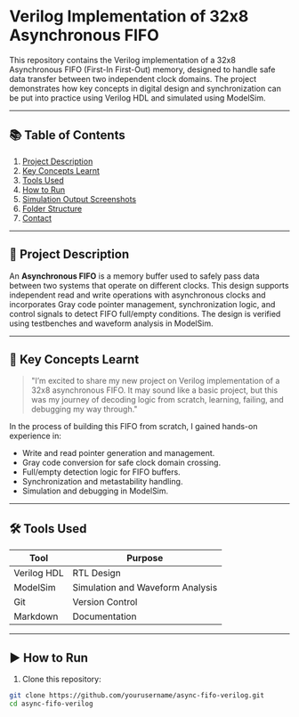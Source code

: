 # Verilog Implementation of 32x8 Asynchronous FIFO

This repository contains the Verilog implementation of a 32x8 Asynchronous FIFO (First-In First-Out) memory, designed to handle safe data transfer between two independent clock domains. The project demonstrates how key concepts in digital design and synchronization can be put into practice using Verilog HDL and simulated using ModelSim.

---

## 📚 Table of Contents

1. [Project Description](#project-description)  
2. [Key Concepts Learnt](#key-concepts-learnt)  
3. [Tools Used](#tools-used)  
4. [How to Run](#how-to-run)  
5. [Simulation Output Screenshots](#simulation-output-screenshots)  
6. [Folder Structure](#folder-structure)  
7. [Contact](#contact)

---

## 🧾 Project Description

An **Asynchronous FIFO** is a memory buffer used to safely pass data between two systems that operate on different clocks. This design supports independent read and write operations with asynchronous clocks and incorporates Gray code pointer management, synchronization logic, and control signals to detect FIFO full/empty conditions. The design is verified using testbenches and waveform analysis in ModelSim.

---

## 🧠 Key Concepts Learnt

> "I’m excited to share my new project on Verilog implementation of a 32x8 asynchronous FIFO. It may sound like a basic project, but this was my journey of decoding logic from scratch, learning, failing, and debugging my way through."

In the process of building this FIFO from scratch, I gained hands-on experience in:
- Write and read pointer generation and management.
- Gray code conversion for safe clock domain crossing.
- Full/empty detection logic for FIFO buffers.
- Synchronization and metastability handling.
- Simulation and debugging in ModelSim.

---

## 🛠️ Tools Used

| Tool        | Purpose                            |
|-------------|------------------------------------|
| Verilog HDL | RTL Design                         |
| ModelSim    | Simulation and Waveform Analysis   |
| Git         | Version Control                    |
| Markdown    | Documentation                      |

---

## ▶️ How to Run

1. Clone this repository:
```bash
git clone https://github.com/yourusername/async-fifo-verilog.git
cd async-fifo-verilog
